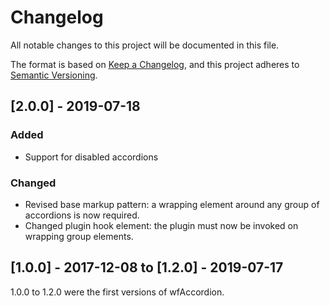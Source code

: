 # Changelog
All notable changes to this project will be documented in this file.

The format is based on [Keep a Changelog](https://keepachangelog.com/en/1.0.0/),
and this project adheres to [Semantic Versioning](https://semver.org/spec/v2.0.0.html).

## [2.0.0] - 2019-07-18
### Added
- Support for disabled accordions

### Changed
- Revised base markup pattern: a wrapping element around any group of accordions is now required.
- Changed plugin hook element: the plugin must now be invoked on wrapping group elements.

## [1.0.0] - 2017-12-08 to [1.2.0] - 2019-07-17
1.0.0 to 1.2.0 were the first versions of wfAccordion.  

